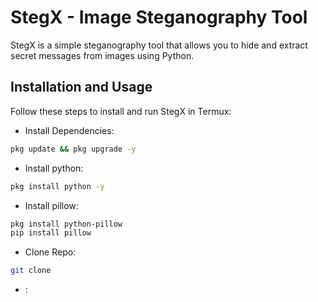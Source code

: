 # StegX - Image Steganography Tool  

StegX is a simple steganography tool that allows you to hide and extract secret messages from images using Python.  

## Installation and Usage  

Follow these steps to install and run StegX in Termux:  

- Install Dependencies:
```bash
pkg update && pkg upgrade -y
```

- Install python:
```bash
pkg install python -y
```

- Install pillow:
```bash
pkg install python-pillow 
pip install pillow
```

- Clone Repo:
```bash
git clone 
```

- :
```bash

```

